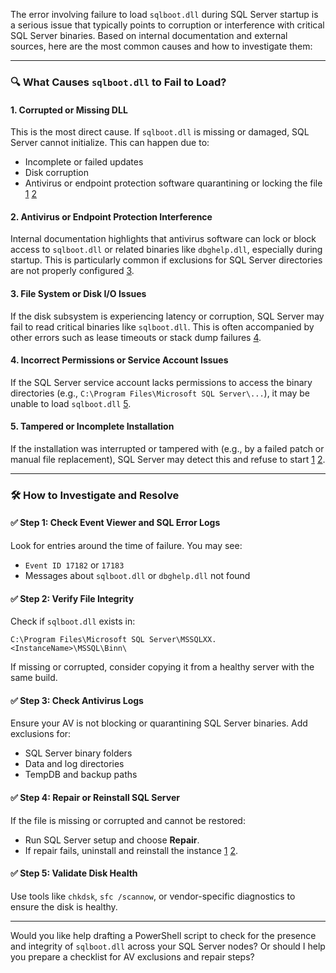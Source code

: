 The error involving failure to load `sqlboot.dll` during SQL Server startup is a serious issue that typically points to corruption or interference with critical SQL Server binaries. Based on internal documentation and external sources, here are the most common causes and how to investigate them:

---

### 🔍 What Causes `sqlboot.dll` to Fail to Load?

#### 1. **Corrupted or Missing DLL**
This is the most direct cause. If `sqlboot.dll` is missing or damaged, SQL Server cannot initialize. This can happen due to:
- Incomplete or failed updates
- Disk corruption
- Antivirus or endpoint protection software quarantining or locking the file [1](https://answers.microsoft.com/en-us/windows/forum/all/sql-server-installation-sqlbootdll/a8e47caa-e720-47d8-ba66-acd62d2ad33b) [2](https://www.techsupportforum.com/threads/sql-server-error-unable-to-load-sqlboot-dll.308768/)

#### 2. **Antivirus or Endpoint Protection Interference**
Internal documentation highlights that antivirus software can lock or block access to `sqlboot.dll` or related binaries like `dbghelp.dll`, especially during startup. This is particularly common if exclusions for SQL Server directories are not properly configured [3](https://microsoft.sharepoint.com/teams/DataAIPremierOfferings/Production/Maintain/POP/SQL_Server_Recovery_Execution_Service/Templates/SQLRES_Clustered_Standalone_Template_Version_5.00.00_FY19.docx?web=1).

#### 3. **File System or Disk I/O Issues**
If the disk subsystem is experiencing latency or corruption, SQL Server may fail to read critical binaries like `sqlboot.dll`. This is often accompanied by other errors such as lease timeouts or stack dump failures [4](https://microsoft.sharepoint.com/teams/DataAIPremierOfferings/_layouts/15/Doc.aspx?sourcedoc=%7B8C9E4CFE-E7BF-4109-9F0D-D05B2B78229C%7D&file=M02%20-%20Failover%20Issues.pptx&action=edit&mobileredirect=true&DefaultItemOpen=1).

#### 4. **Incorrect Permissions or Service Account Issues**
If the SQL Server service account lacks permissions to access the binary directories (e.g., `C:\Program Files\Microsoft SQL Server\...`), it may be unable to load `sqlboot.dll` [5](https://microsoft.sharepoint.com/teams/DataAIPremierOfferings/_layouts/15/Doc.aspx?sourcedoc=%7B5AD2F449-80AF-4BC5-B71C-3C5E076317C7%7D&file=SQLRES_AlwaysOn_Template_Version_5.00.00_FY19.docx&action=default&mobileredirect=true&DefaultItemOpen=1).

#### 5. **Tampered or Incomplete Installation**
If the installation was interrupted or tampered with (e.g., by a failed patch or manual file replacement), SQL Server may detect this and refuse to start [1](https://answers.microsoft.com/en-us/windows/forum/all/sql-server-installation-sqlbootdll/a8e47caa-e720-47d8-ba66-acd62d2ad33b) [2](https://www.techsupportforum.com/threads/sql-server-error-unable-to-load-sqlboot-dll.308768/).

---

### 🛠️ How to Investigate and Resolve

#### ✅ Step 1: Check Event Viewer and SQL Error Logs
Look for entries around the time of failure. You may see:
- `Event ID 17182` or `17183`
- Messages about `sqlboot.dll` or `dbghelp.dll` not found

#### ✅ Step 2: Verify File Integrity
Check if `sqlboot.dll` exists in:
```
C:\Program Files\Microsoft SQL Server\MSSQLXX.<InstanceName>\MSSQL\Binn\
```
If missing or corrupted, consider copying it from a healthy server with the same build.

#### ✅ Step 3: Check Antivirus Logs
Ensure your AV is not blocking or quarantining SQL Server binaries. Add exclusions for:
- SQL Server binary folders
- Data and log directories
- TempDB and backup paths

#### ✅ Step 4: Repair or Reinstall SQL Server
If the file is missing or corrupted and cannot be restored:
- Run SQL Server setup and choose **Repair**.
- If repair fails, uninstall and reinstall the instance [1](https://answers.microsoft.com/en-us/windows/forum/all/sql-server-installation-sqlbootdll/a8e47caa-e720-47d8-ba66-acd62d2ad33b) [2](https://www.techsupportforum.com/threads/sql-server-error-unable-to-load-sqlboot-dll.308768/).

#### ✅ Step 5: Validate Disk Health
Use tools like `chkdsk`, `sfc /scannow`, or vendor-specific diagnostics to ensure the disk is healthy.

---

Would you like help drafting a PowerShell script to check for the presence and integrity of `sqlboot.dll` across your SQL Server nodes? Or should I help you prepare a checklist for AV exclusions and repair steps?
